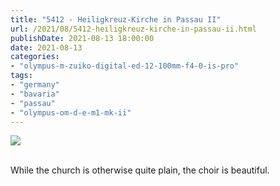 ```yaml
---
title: "5412 - Heiligkreuz-Kirche in Passau II"
url: /2021/08/5412-heiligkreuz-kirche-in-passau-ii.html
publishDate: 2021-08-13 18:00:00
date: 2021-08-13
categories:
- "olympus-m-zuiko-digital-ed-12-100mm-f4-0-is-pro"
tags:
- "germany"
- "bavaria"
- "passau"
- "olympus-om-d-e-m1-mk-ii"
---
```

<div class="container">
<div class="center"><a target="_blank" href="https://d25zfm9zpd7gm5.cloudfront.net/1200x1200/2019/20190621_093324_lr.jpg"><img class="webfeedsFeaturedVisual" src="https://d25zfm9zpd7gm5.cloudfront.net/0600x0600/2019/20190621_093324_lr.jpg" /></a></div>
</div>
<br />

While the church is otherwise quite plain, the choir is beautiful.
